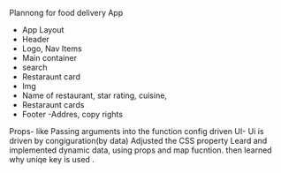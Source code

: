 Plannong for food delivery App
- App Layout
 - Header
  - Logo, Nav Items
 - Main container
  - search 
  - Restaraunt  card 
   - Img
   - Name of restaurant, star rating, cuisine,  
   - Restaraunt cards 
 - Footer 
  -Addres, copy rights 


Props- like Passing arguments into the function
config driven UI- Ui is driven by congiguration(by data)
Adjusted the CSS property
Leard and implemented dynamic data, using props and map fucntion.
then learned why uniqe key is used . 